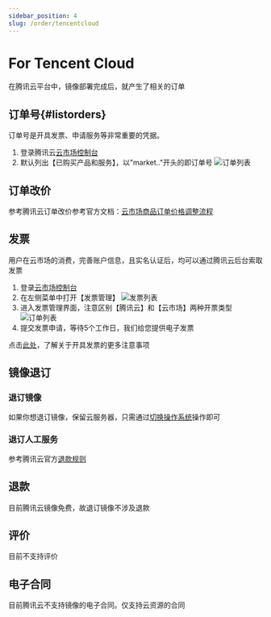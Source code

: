 ```yaml
---
sidebar_position: 4
slug: /order/tencentcloud
---
```


# For Tencent Cloud

在腾讯云平台中，镜像部署完成后，就产生了相关的订单

## 订单号{#listorders}

订单号是开具发票、申请服务等非常重要的凭据。

1. 登录腾讯云[云市场控制台](https://console.cloud.tencent.com/servicemarket/services)
2. 默认列出【已购买产品和服务】，以"market.."开头的即订单号
   ![订单列表](https://libs.websoft9.com/Websoft9/DocsPicture/zh/qcloud/qcloud-ordernumb-websoft9.png)

## 订单改价

参考腾讯云订单改价参考官方文档：[云市场商品订单价格调整流程](https://cloud.tencent.com/document/product/306/14140)

## 发票

用户在云市场的消费，完善账户信息，且实名认证后，均可以通过腾讯云后台索取发票

1. 登录[云市场控制台](https://console.cloud.tencent.com/servicemarket/services)
2. 在左侧菜单中打开【发票管理】
   ![发票列表](https://libs.websoft9.com/Websoft9/DocsPicture/zh/qcloud/qcloud-gotoinvoice-websoft9.png)
3. 进入发票管理界面，注意区别【腾讯云】和【云市场】两种开票类型
   ![订单列表](https://libs.websoft9.com/Websoft9/DocsPicture/zh/qcloud/qcloud-invoicestart-websoft9.png)
4. 提交发票申请，等待5个工作日，我们给您提供电子发票

点击[此处](https://cloud.tencent.com/document/product/555/7434)，了解关于开具发票的更多注意事项


## 镜像退订

### 退订镜像

如果你想退订镜像，保留云服务器，只需通过[切换操作系统](../tencentcloud#reinstallos)操作即可  

### 退订人工服务

参考腾讯云官方[退款规则](https://cloud.tencent.com/document/product/306/30021)

## 退款

目前腾讯云镜像免费，故退订镜像不涉及退款

## 评价

目前不支持评价

## 电子合同

目前腾讯云不支持镜像的电子合同。仅支持云资源的合同